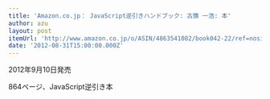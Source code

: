 ```yaml
---
title: 'Amazon.co.jp： JavaScript逆引きハンドブック: 古籏 一浩: 本'
author: azu
layout: post
itemUrl: 'http://www.amazon.co.jp/o/ASIN/4863541082/book042-22/ref=nosim'
date: '2012-08-31T15:00:00.000Z'
---
```

2012年9月10日発売

864ページ、JavaScript逆引き本
